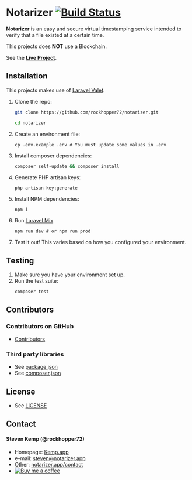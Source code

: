 Notarizer [![Build Status](https://travis-ci.com/rockhopper72/notarizer.svg?token=qHEPSLtbmsxngUhJy7x8&branch=master)](https://travis-ci.com/rockhopper72/notarizer)
======

**Notarizer** is an easy and secure virtual timestamping service intended to verify that a file existed at a certain time.

This projects does **NOT** use a Blockchain. 

See the **[Live Project](https://notarizer.app)**.

## Installation

This projects makes use of [Laravel Valet](https://laravel.com/docs/valet).

1. Clone the repo:
    ```sh
    git clone https://github.com/rockhopper72/notarizer.git

    cd notarizer
    ```
2. Create an environment file:
    ```
    cp .env.example .env # You must update some values in .env
    ```
3. Install composer dependencies:
    ```sh
    composer self-update && composer install
    ```
4. Generate PHP artisan keys:
    ```
    php artisan key:generate
    ```
5. Install NPM dependencies:
    ```
    npm i
    ```
6. Run [Laravel Mix](https://laravel.com/docs/mix)
    ```
    npm run dev # or npm run prod
    ```
7. Test it out! This varies based on how you configured your environment.

## Testing

1. Make sure you have your environment set up.
2. Run the test suite:
    ```
    composer test
    ```

## Contributors

### Contributors on GitHub
* [Contributors](https://github.com/rockhopper72/notarizer/graphs/contributors)

### Third party libraries
* See [package.json](package.json)
* See [composer.json](composer.json)

## License 
* See [LICENSE](LICENSE)

## Contact

#### Steven Kemp (@rockhopper72)
* Homepage: [Kemp.app](https://kemp.app/contact)
* e-mail: [steven@notarizer.app](mailto:steven@notarizer.app)
* Other: [notarizer.app/contact](https://notarizer.app/contact)
* [![Buy me a coffee](https://www.buymeacoffee.com/assets/img/custom_images/orange_img.png)](https://www.buymeacoffee.com/rockhopper72)